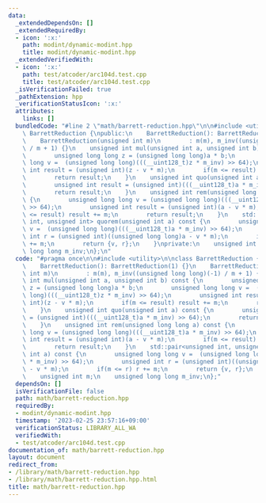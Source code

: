 ```yaml
---
data:
  _extendedDependsOn: []
  _extendedRequiredBy:
  - icon: ':x:'
    path: modint/dynamic-modint.hpp
    title: modint/dynamic-modint.hpp
  _extendedVerifiedWith:
  - icon: ':x:'
    path: test/atcoder/arc104d.test.cpp
    title: test/atcoder/arc104d.test.cpp
  _isVerificationFailed: true
  _pathExtension: hpp
  _verificationStatusIcon: ':x:'
  attributes:
    links: []
  bundledCode: "#line 2 \"math/barrett-reduction.hpp\"\n\n#include <utility>\n\nclass\
    \ BarrettReduction {\npublic:\n    BarrettReduction(): BarrettReduction(1) {}\n\
    \    BarrettReduction(unsigned int m)\n        : m(m), m_inv((unsigned long long)(-1)\
    \ / m + 1) {}\n    unsigned int mul(unsigned int a, unsigned int b) const {\n\
    \        unsigned long long z = (unsigned long long)a * b;\n        unsigned long\
    \ long v =  (unsigned long long)(((__uint128_t)z * m_inv) >> 64);\n        unsigned\
    \ int result = (unsigned int)(z - v * m);\n        if(m <= result) result += m;\n\
    \        return result;\n    }\n    unsigned int quo(unsigned int a) const {\n\
    \        unsigned int result = (unsigned int)(((__uint128_t)a * m_inv) >> 64);\n\
    \        return result;\n    }\n    unsigned int rem(unsigned long long a) const\
    \ {\n        unsigned long long v = (unsigned long long)(((__uint128_t)a * m_inv)\
    \ >> 64);\n        unsigned int result = (unsigned int)(a - v * m);\n        if(m\
    \ <= result) result += m;\n        return result;\n    }\n    std::pair<unsigned\
    \ int, unsigned int> quorem(unsigned int a) const {\n        unsigned long long\
    \ v =  (unsigned long long)(((__uint128_t)a * m_inv) >> 64);\n        unsigned\
    \ int r = (unsigned int)((unsigned long long)a - v * m);\n        if(m <= r) r\
    \ += m;\n        return {v, r};\n    }\nprivate:\n    unsigned int m;\n    unsigned\
    \ long long m_inv;\n};\n"
  code: "#pragma once\n\n#include <utility>\n\nclass BarrettReduction {\npublic:\n\
    \    BarrettReduction(): BarrettReduction(1) {}\n    BarrettReduction(unsigned\
    \ int m)\n        : m(m), m_inv((unsigned long long)(-1) / m + 1) {}\n    unsigned\
    \ int mul(unsigned int a, unsigned int b) const {\n        unsigned long long\
    \ z = (unsigned long long)a * b;\n        unsigned long long v =  (unsigned long\
    \ long)(((__uint128_t)z * m_inv) >> 64);\n        unsigned int result = (unsigned\
    \ int)(z - v * m);\n        if(m <= result) result += m;\n        return result;\n\
    \    }\n    unsigned int quo(unsigned int a) const {\n        unsigned int result\
    \ = (unsigned int)(((__uint128_t)a * m_inv) >> 64);\n        return result;\n\
    \    }\n    unsigned int rem(unsigned long long a) const {\n        unsigned long\
    \ long v = (unsigned long long)(((__uint128_t)a * m_inv) >> 64);\n        unsigned\
    \ int result = (unsigned int)(a - v * m);\n        if(m <= result) result += m;\n\
    \        return result;\n    }\n    std::pair<unsigned int, unsigned int> quorem(unsigned\
    \ int a) const {\n        unsigned long long v =  (unsigned long long)(((__uint128_t)a\
    \ * m_inv) >> 64);\n        unsigned int r = (unsigned int)((unsigned long long)a\
    \ - v * m);\n        if(m <= r) r += m;\n        return {v, r};\n    }\nprivate:\n\
    \    unsigned int m;\n    unsigned long long m_inv;\n};"
  dependsOn: []
  isVerificationFile: false
  path: math/barrett-reduction.hpp
  requiredBy:
  - modint/dynamic-modint.hpp
  timestamp: '2023-02-25 23:57:16+09:00'
  verificationStatus: LIBRARY_ALL_WA
  verifiedWith:
  - test/atcoder/arc104d.test.cpp
documentation_of: math/barrett-reduction.hpp
layout: document
redirect_from:
- /library/math/barrett-reduction.hpp
- /library/math/barrett-reduction.hpp.html
title: math/barrett-reduction.hpp
---
```

